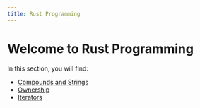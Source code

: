 ```yaml
---
title: Rust Programming
---
```


# Welcome to Rust Programming

In this section, you will find:
- [Compounds and Strings](./compounds-and-strings.md)
- [Ownership](./ownership.md)
- [Iterators](./iterator.md)
